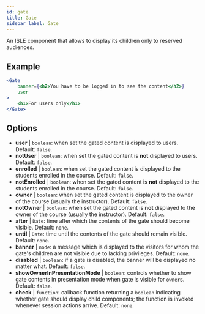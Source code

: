 ```yaml
---
id: gate 
title: Gate
sidebar_label: Gate
---
```


An ISLE component that allows to display its children only to reserved audiences.

## Example

```jsx live
<Gate 
    banner={<h2>You have to be logged in to see the content</h2>}
    user 
>
    <h1>For users only</h1>
</Gate>
``` 



## Options

* __user__ | `boolean`: when set the gated content is displayed to users. Default: `false`.
* __notUser__ | `boolean`: when set the gated content is **not** displayed to users. Default: `false`.
* __enrolled__ | `boolean`: when set the gated content is displayed to the students enrolled in the course. Default: `false`.
* __notEnrolled__ | `boolean`: when set the gated content is **not** displayed to the students enrolled in the course. Default: `false`.
* __owner__ | `boolean`: when set the gated content is displayed to the owner of the course (usually the instructor). Default: `false`.
* __notOwner__ | `boolean`: when set the gated content is **not** displayed to the owner of the course (usually the instructor). Default: `false`.
* __after__ | `Date`: time after which the contents of the gate should become visible. Default: `none`.
* __until__ | `Date`: time until the contents of the gate should remain visible. Default: `none`.
* __banner__ | `node`: a message which is displayed to the visitors for whom the gate's children are not visible due to lacking privileges. Default: `none`.
* __disabled__ | `boolean`: if a gate is disabled, the banner will be displayed no matter what. Default: `false`.
* __showOwnerInPresentationMode__ | `boolean`: controls whether to show gate contents in presentation mode when gate is visible for `owner`s. Default: `false`.
* __check__ | `function`: callback function returning a `boolean` indicating whether gate should display child components; the function is invoked whenever session actions arrive. Default: `none`.
